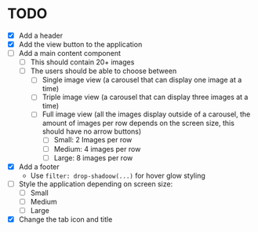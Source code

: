 # TODO

- [x] Add a header
- [x] Add the view button to the application
- [ ] Add a main content component
    - [ ] This should contain 20+ images
    - [ ] The users should be able to choose between
        - [ ] Single image view (a carousel that can display one image at a time)
        - [ ] Triple image view (a carousel that can display three images at a time)
        - [ ] Full image view (all the images display outside of a carousel, the
        amount of images per row depends on the screen size, this should have
        no arrow buttons)
            - [ ] Small: 2 Images per row
            - [ ] Medium: 4 images per row
            - [ ] Large: 8 images per row
- [x] Add a footer
    - Use `filter: drop-shadoow(...)` for hover glow styling
- [ ] Style the application depending on screen size:
    - [ ] Small
    - [ ] Medium
    - [ ] Large
- [x] Change the tab icon and title
